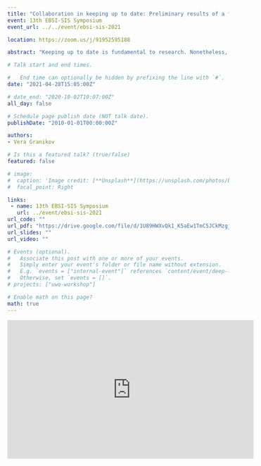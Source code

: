```yaml
---
title: "Collaboration in keeping up to date: Preliminary results of a framework synthesis and a qualitative case study"
event: 13th EBSI-SIS Symposium
event_url: ../../event/ebsi-sis-2021

location: https://zoom.us/j/91952595188

abstract: "Keeping up to date is fundamental to research. Nonetheless, researchers face various challenges related to information overload, time constraints, and insufficient evaluation skills. Collaboration (sharing the monitoring effort among group members) may be a solution. The goal of my doctoral project is to explore the factors and outcomes of collaborative information monitoring. The project consists of two phases. Phase 1: A systematic mixed studies review with framework synthesis was conducted to identify influencing factors and outcomes and generate a novel conceptual framework for collaborative information monitoring. Fifty-one studies were included and synthesised using thematic synthesis. The conceptual framework includes seven types of factors, five types of outcomes, and represents the first systematic attempt to bridge the literature on collaborative information seeking with environmental scanning/information monitoring. Phase 2: A collaborative information monitoring system, named eSRAP, allows groups to monitor research topics and share the ongoing work of identifying potentially relevant articles. Using a qualitative multiple case study approach, I explore system use and perceptions of eSRAP users. Each group monitoring a specific topic constitutes a case. Data collection involves semi-structured interviews, fieldnotes, system logs, search strategies and relevance criteria used by each case. All data is analyzed thematically, using themes from the conceptual framework (deductive coding) and generating new themes (inductive coding). Analyzed data are converged for each case (intra-case analysis) to produce indepth case reports, and cases are compared to draw cross-case conclusions (inter-case analysis). In this presentation, I will share the conceptual framework and preliminary results from one case."

# Talk start and end times.

#   End time can optionally be hidden by prefixing the line with `#`.
date: "2021-04-28T15:05:00Z"

# date_end: "2020-10-02T10:07:00Z"
all_day: false

# Schedule page publish date (NOT talk date).
publishDate: "2010-01-01T00:00:00Z"

authors:
- Vera Granikov

# Is this a featured talk? (true/false)
featured: false

# image:
#  caption: 'Image credit: [**Unsplash**](https://unsplash.com/photos/bzdhc5b3Bxs)'
#  focal_point: Right

links:
 - name: 13th EBSI-SIS Symposium
   url: ../event/ebsi-sis-2021
url_code: ""
url_pdf: "https://drive.google.com/file/d/1U89HWXvQk1_K5aEw1TmC5JCkMzgjg2PT/view?usp=sharing"
url_slides: ""
url_video: ""

# Events (optional).
#   Associate this post with one or more of your events.
#   Simply enter your event's folder or file name without extension.
#   E.g. `events = ["internal-event"]` references `content/event/deep-learning/index.md`.
#   Otherwise, set `events = []`.
# projects: ["uwo-workshop"]

# Enable math on this page?
math: true
---
```

<iframe width="560" height="315" src="https://www.youtube.com/embed/uECXWJGlXgo" title="YouTube video player" frameborder="0" allow="accelerometer; autoplay; clipboard-write; encrypted-media; gyroscope; picture-in-picture" allowfullscreen></iframe>
